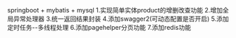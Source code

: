 springboot + mybatis + mysql
1.实现简单实体product的增删改查功能
2.增加全局异常处理器
3.统一返回结果封装
4.添加swagger2(可动态配置是否开启)
5.添加定时任务--多线程处理
6.添加pagehelper分页功能
7.添加redis功能